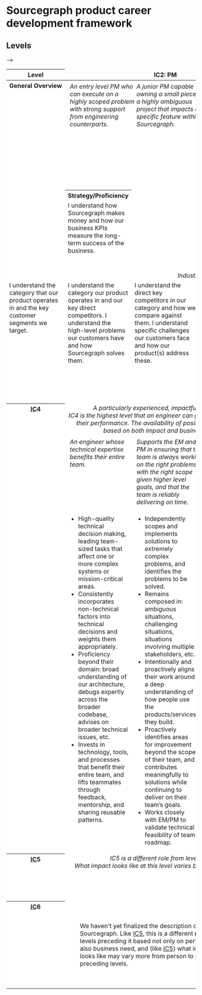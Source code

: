 # Sourcegraph product career development framework

<style>
  .container {
    --width: 1300px;
  }
  .levels-table {
    --proficiency-color: var(--sg-vivid-violet);
    --execution-color: var(--sg-sky-blue);
    --teamwork-color: var(--sg-vermillion);

    table-layout: fixed;
  }
  .proficiency {
    --category-color: var(--proficiency-color);
  }
  .execution {
    --category-color: var(--execution-color);
  }
  .teamwork {
    --category-color: var(--teamwork-color);
  }
  .levels-table :is(td, th) {
    vertical-align: top;
    background: white;
  }
  .levels-table [id] {
    /* Account for sticky table header */
    scroll-margin-top: calc(var(--header-height) + 2.25rem);
  }
  thead th:first-child {
    width: 8ch;
  }
  thead th.category-title {
    text-align: center;
    border-color: white;
    background: var(--category-color);
  }
  thead th:is(.proficiency, .teamwork) {
    color: white;
  }
  /*
  Repeat the category color as a border color after each category summary.
  Safari doesn't respect different border colors below a cell spanning multiple columns,
  so we need to draw borders on wrapper elements instead.
  */
  .levels-table .category-summaries-row {
    border-top: none;
  }
  .levels-table .category-summary {
    border-top: none;
    padding: 0;
  }
  .category-summary > .wrapper {
    /* Note that absolute positioning wouldn't work here because <td>s can't be position: relative in Firefox. */
    width: 100%;
    height: 100%;
    padding: 6px 13px;
    display: block;
    border-top: 1px solid var(--category-color);
  }
  .level {
    white-space: nowrap;
  }
  .levels-table td[colspan] {
    text-align: center;
  }
  .level-summary, .category-summaries-row {
    font-style: italic;
  }
  .level-summary {
    border-bottom: none !important;
  }
  .levels-table td.tbd {
    vertical-align: middle;
    text-align: left;
    padding: 2.5rem;
  }
  /*
  Safari doesn't make the IC6 row equal size automatically, so give it explicit height.
  Note that min-height also doesn't work.
  */
  th#ic6 {
    height: 11rem;
  }
</style>

## Levels

<table class="levels-table">

  <thead>
    <tr>
      <th scope="col" class="sticky">Level</th>
      <th scope="col" class="category-title proficiency sticky">IC1: Associate PM</th>
      <th scope="col" class="category-title execution sticky">IC2: PM</th>
      <th scope="col" class="category-title teamwork sticky">IC3: PM</th>
      <th scope="col" class="category-title teamwork sticky">IC4: Senior PM</th>
      <th scope="col" class="category-title teamwork sticky">IC5: Staff PM</th>
    </tr>
  </thead>

  <tbody>
    <!-- General Overview -->
    <tr>
      <th id="gen-overview" scope="row" rowspan="5" class="level"><a class="anchor" href="#ic1"></a>General Overview</th>
      <!-- <td colspan="3" class="level-summary">An engineer focused on learning, growth, and establishing themselves as a contributing teammate.</td> -->
    </tr>
    <tr class="category-summaries-row">
      <td class="category-summary ic1">
        <div class="wrapper">
          An entry level PM who can execute on a highly scoped problem with strong support from engineering counterparts.
        </div>
      </td>
      <td class="category-summary ic2">
        <div class="wrapper">
          A junior PM capable of owning a small piece of a highly ambiguous project that impacts a specific feature within Sourcegraph.
        </div>
      </td>
      <td class="category-summary ic3">
        <div class="wrapper">
          A mid-career PM who is confident driving an established feature or product from beginning to end.
        </div>
      </td>
      <td class="category-summary ic4">
        <div class="wrapper">
          A PM capable of executing an ambiguous, cross-functional project to completion that shapes the future of Sourcegraph's business.
        </div>
      </td>
      <td class="category-summary ic5">
        <div class="wrapper">
          A very experienced PM, capable of efficiently driving multiple cross-functional projects in a highly autonomous way while understanding the impact of their work to Sourcegraph and the broad market as a whole.
        </div>
      </td>
    </tr>
    <!-- <tr class="behaviors-row">
      <td class="behaviors proficiency">
        <ul>
          <li>Contributes technical solutions to well-scoped tasks, with guidance.</li>
          <li>Demonstrates the essentials needed to do work in their domain.</li>
          <li>Reviews code for their teammates by asking questions and applying what they learned.</li>
          <li>Integrates feedback from teammates to deliver high-quality solutions.</li>
          <li>Increases their technical knowledge through reading, observing, and doing.</li>
        </ul>
      </td>
      <td class="behaviors execution">
        <ul>
          <li>Manages their own time and wellbeing, meeting commitments while finding balance and creating rest.</li>
          <li>Asks for guidance in unfamiliar areas or for underspecified tasks. Speaks up if not comfortable with the scopes or timelines.</li>
          <li>Exercises user empathy, whether their users are internal or external.</li>
          <li>Recognizes when they’re blocked and asks for support.</li>
        </ul>
      </td>
      <td class="behaviors teamwork">
        <ul>
          <li>Actively asks teammates questions to seek feedback and clarify, including cross-functionally (e.g. Design and Product).</li>
          <li>Participates and demonstrates curiosity in team meetings.</li>
          <li>Follows documented team processes and helps keep the handbook up-to-date.</li>
          <li>Communicates empathetically.</li>
          <li>Is flexible to change.</li>
        </ul>
      </td>
    </tr> -->
    <!-- Strategy/Proficiency -->
    <tr>
      <th id="ic2" scope="row" rowspan="1" class="level"><a class="anchor" href="#ic2"></a>Strategy/Proficiency</th>
      <td colspan="5" class="level-summary">Business/GTM Strategy</td>
    </tr>
    <tr class="business-gtm-row">
      <td class="business-gtm ic1">
        <div class="wrapper">
          I understand how Sourcegraph makes money and how our business KPIs measure the long-term success of the business.
        </div>
      </td>
      <td class="business-gtm ic2">
        <div class="wrapper">
        </div>
      </td>
      <td class="business-gtm ic3">
        <div class="wrapper">
          I understand how the company's GTM strategy impacts the product experience.
        </div>
      </td>
      <td class="business-gtm ic4">
        <div class="wrapper">
          I partner with the GTM team to support GTM growth within existing features.
        </div>
      </td>
      <td class="business-gtm ic5">
        <div class="wrapper">
          I leverage new product opportunities to expand Sourcegraph into new GTM channels/markets and kickstart new levers of growth.
        </div>
      </td>
    </tr>
    <tr>
      <!-- <th id="ic2" scope="row" rowspan="5" class="level"><a class="anchor" href="#ic2"></a>Strategy/Proficiency</th> -->
      <td colspan="5" class="level-summary">Industry/Market Knowledge</td>
    </tr>
    <tr class="industry-market-row">
      <td class="ic1">
        <div class="wrapper">
        I understand the category that our product operates in and the key customer segments we target.
        </div>
      </td>
      <td class="ic2">
        <div class="wrapper">
        I understand the category our product operates in and our key direct competitors. I understand the high-level problems our customers have and how Sourcegraph solves them.
        </div>
      </td>
      <td class="ic3">
        <div class="wrapper">
        I understand the direct key competitors in our category and how we compare against them. I understand specific challenges our customers face and how our product(s) address these.
        </div>
      </td>
      <td class="ic4">
        <div class="wrapper">
        I understand direct and indirect competitors in our category, how we can compare and where we could invest to win. I have built relationships with key customers, understand their specific needs and work collaboratively with them to build solutions.
        </div>
      </td>
      <td class="ic5">
        <div class="wrapper">
        I understand and identify where there are opportunities in adjacent product categories, or creating new product categories that would benefit our business.
        </div>
      </td>
    </tr>
    <!-- IC3 -->
    <!-- <tr>
      <th id="ic3" scope="row" rowspan="3" class="level"><a class="anchor" href="#ic3"></a><abbr title="Individual Contributor">IC</abbr>3</th>
      <td colspan="3" class="level-summary">An experienced, strong individual contributor (<q>Senior</q> equivalent).</td>
    </tr>
    <tr class="category-summaries-row">
      <td class="category-summary proficiency">
        <div class="wrapper">
          An experienced, versatile technical contributor who demonstrates foresight in technical decision making.
        </div>
      </td>
      <td class="category-summary execution">
        <div class="wrapper">
          Independently scopes and implements solutions to complex, loosely-defined problems.
        </div>
      </td>
      <td class="category-summary teamwork">
        <div class="wrapper">
          A strong, clear communicator, making collaboration happen where it should to move their team forward and a particularly valuable contributor to discussions.
        </div>
      </td>
    </tr>
    <tr class="behaviors-row">
      <td class="behaviors proficiency">
        <ul>
          <li>
            Expert in their domain: deep understanding of their team’s code, debugs
            their team’s code expertly, and has mastered their tools (Git, $EDITOR,
            profiler, etc).
          </li>
          <li>Willingly dives into unfamiliar areas of the codebase.</li>
          <li>
            Finds technical solutions to open-ended, potentially ambiguously defined
            problems.
          </li>
          <li>
            When finding solutions, identifies the core problems that need to be solved,
            as well as goals, risks, trade-offs, customer impact, technical debt,
            non-technical factors, etc.
          </li>
          <li>
            Gives feedback on higher-level aspects (architecture, scalability,
            customer-focus, etc.) in code reviews and RFCs, holding teammates to the
            same high standard they set for themselves.
          </li>
          <li>
            Maintains awareness of approaches outside of Sourcegraph that we're not
            using, and uses this to help define best practices for the team/domain.
          </li>
        </ul>
      </td>
      <td class="behaviors execution">
        <ul>
          <li>Independently scopes and implements solutions to complex, loosely-defined problems.</li>
          <li>
            Estimates methodically, based on iterative learning. Sets realistic
            deadlines that drive effort but support healthy work habits. Cuts scope as
            needed, mitigating risk by shipping frequently.
          </li>
          <li>
            When faced with roadblocks, identifies appropriate courses of action,
            engaging others or unblocking themselves as appropriate.
          </li>
          <li>
            Accountable end-to-end, through planning, shipping, cleanup, and
            maintenance. Proactive about potential issues without overengineering.
          </li>
          <li>
            Proactively identifies areas for improvement and improves common code,
            balancing new feature development with refactoring, upgrades, cleanups, etc.
          </li>
        </ul>
      </td>
      <td class="behaviors teamwork">
        <ul>
          <li>Communicates technical issues and decisions clearly, brings clarity to discussions and helps drive them forward.</li>
          <li>Routinely drives improvements in team/company processes (retros, testing, on-call, planning, etc.)</li>
          <li>Considers effects of their work and words on other teams and represents the team well in discussions with other teams, customers, and stakeholders.</li>
          <li>Shares their experience and expertise to help others grow, through mentoring and coaching more junior engineers where possible, insightful code/design/RFC reviews, etc.</li>
          <li>Proactively proposes additions and changes to the team’s roadmap.</li>
        </ul>
      </td>
    </tr>
    <!-- IC4 -->
    <tr>
      <th id="ic4" scope="row" rowspan="3" class="level"><a class="anchor" href="#ic4"></a><abbr title="Individual Contributor">IC</abbr>4</th>
      <td colspan="3" class="level-summary">
        A particularly experienced, impactful contributor.<br>
        IC4 is the highest level that an engineer can get to based solely on their performance. The availability of positions beyond IC4 is based on both impact and business need.
      </td>
    </tr>
    <tr class="category-summaries-row">
      <td class="category-summary proficiency">
        <div class="wrapper">
          An engineer whose technical expertise benefits their entire team.
        </div>
      </td>
      <td class="category-summary execution">
        <div class="wrapper">
          Supports the EM and PM in ensuring that the team is always working on the right problems with the right scope given higher level goals, and that the team is reliably delivering on time.
        </div>
      </td>
      <td class="category-summary teamwork">
        <div class="wrapper">
          A very strong communicator who drives cross-functional collaboration efforts and the long-term direction of their team.
        </div>
      </td>
    </tr>
    <tr class="behaviors-row">
      <td class="behaviors proficiency">
        <ul>
          <li>High-quality technical decision making, leading team-sized tasks that affect one or more complex systems or mission-critical areas.</li>
          <li>Consistently incorporates non-technical factors into technical decisions and weights them appropriately.</li>
          <li>
            Proficiency beyond their domain: broad understanding of our architecture,
            debugs expertly across the broader codebase, advises on broader technical
            issues, etc.
          </li>
          <li>
            Invests in technology, tools, and processes that benefit their entire team,
            and lifts teammates through feedback, mentorship, and sharing reusable
            patterns.
          </li>
        </ul>
      </td>
      <td class="behaviors execution">
        <ul>
          <li>Independently scopes and implements solutions to extremely complex problems, and identifies the problems to be solved.</li>
          <li>Remains composed in: ambiguous situations, challenging situations, situations involving multiple stakeholders, etc.</li>
          <li>Intentionally and proactively aligns their work around a deep understanding of how people use the products/services they build.</li>
          <li>Proactively identifies areas for improvement beyond the scope of their team, and contributes meaningfully to solutions while continuing to deliver on their team’s goals.</li>
          <li>Works closely with EM/PM to validate technical feasibility of team roadmap.</li>
        </ul>
      </td>
      <td class="behaviors teamwork">
        <ul>
          <li>Effectively able to convince and challenge teammates and cross-functional stakeholders using valid expertise and respectful communication.</li>
          <li>Actively seeks dissenting opinions, disconfirming evidence, etc.</li>
          <li>Shares a long-term vision that influences the team’s roadmap.</li>
        </ul>
      </td>
    </tr>
    <!-- IC5 -->
    <tr>
      <th id="ic5" scope="row" rowspan="2" class="level"><a class="anchor" href="#ic5"></a><abbr title="Individual Contributor">IC</abbr>5</th>
      <td colspan="3" class="level-summary">
        IC5 is a different role from levels 1–4.<br>
        What impact looks like at this level varies between individuals.<br>
      </td>
    </tr>
    <tr>
      <td colspan="3" class="tbd">
      </td>
    </tr>
    <!-- IC6 -->
    <tr>
      <th id="ic6" scope="row" class="level"><a class="anchor" href="#ic6"></a><abbr title="Individual Contributor">IC</abbr>6</th>
      <td colspan="3" class="tbd">
        <p>
          We haven't yet finalized the description of this level at Sourcegraph.
          Like <a href="#ic5">IC5</a>, this is a different <strong>role</strong> than the levels preceding it based not only on performance, but also business need, and (like <a href="#ic5">IC5</a>) what impact at this level looks like may vary more from person to person than at preceding levels.
        </p>
      </td>
    </tr> -->
  </tbody>

</table>
